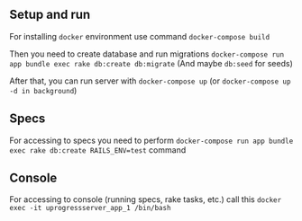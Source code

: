## Setup and run
For installing `docker` environment use command `docker-compose build`

Then you need to create database and run migrations
`docker-compose run app bundle exec rake db:create db:migrate`
(And maybe `db:seed` for seeds)

After that, you can run server with
`docker-compose up` (or `docker-compose up -d in background`)

## Specs

For accessing to specs you need to perform
`docker-compose run app bundle exec rake db:create RAILS_ENV=test` command

## Console

For accessing to console (running specs, rake tasks, etc.)
call this `docker exec -it uprogressserver_app_1 /bin/bash`
